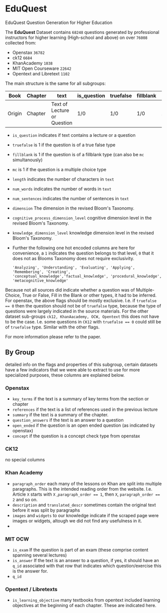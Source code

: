 # EduQuest
EduQuest Question Generation for Higher Education

The **EduQuest** Dataset contains `68248` questions generated by professional instructors for higher learning (High-school and above) on over `76008` collected from:
- Openstax `36782` 	
- ck12 `6684`
- KhanAcademy `1038`
- MIT Open Courseware `22642`
- Opentext and Libretext `1102`

The main structure is the same for all subgroups:

| Book   | Chapter | text                        | is_question | truefalse | fillblank | mc   |
| ------ | ------- | --------------------------- | ----------- | --------- | --------- | ---- |
| Origin | Chapter | Text of Lecture or Question | 1/0         | 1/0       | 1/0       | 1/0  |

- `is_question` indicates if text contains a lecture or a question

- `truefalse` is 1 if the question is of a true false type

- `fillblank` is 1 if the question is of a fillblank type (can also be `mc` simultanously)

- `mc` is 1 if the question is a multiple choice type

- `length` indicates the number of characters in `text`

- `num_words` indicates the number of words in `text`

- `num_sentences` indicates the number of sentences in `text`

- `dimension` The dimension in the revised Bloom's Taxonomy.

- `cognitive_process_dimension_level` cognitive dimension level in the revised Bloom's Taxonomy.

- `knowledge_dimension_level` knowledge dimension level in the revised Bloom's Taxonomy.

- Further the following one hot encoded columns are here for convenience, a `1` indicates the question belongs to that level, `0` that it does not as Blooms Taxonomy does not require exclusivity.

  ```
  'Analyzing', 'Understanding', 'Evaluating', 'Applying', 'Remembering', 'Creating', 'conceptual_knowledge','factual_knowledge', 'procedural_knowledge', 'metacognitive_knowledge'
  ```


Because not all sources did indicate whether a question was of Multiple-Choice, True or False, Fill in the Blank or other types, it had to be inferred.
For openstax, the above flags should be mostly exclusive. 
I.e. if `truefalse == 0` then the question should not be of `truefalse` type, because the type of questions were largely indicated in the source materials.
For the other dataset sub-groups `ck12, KhanAacademy, OCW, Opentext` this does not have to be the case.
I.e. some questions in `CK12` with `truefalse == 0` could still be of `truefalse` type.
Similar with the other flags.

For more information please refer to the paper.


## By Group

detailed info on the flags and properties of this subgroup, certain datasets have a few indicators that we were able to extract to use for more specialized purposes, these columns are explained below.

### Openstax

- `key_terms` if the text is a summary of key terms from the section or chapter
- `references` if the text is a list of references used in the previous lecture
- `summary` if the text is a summary of the chapter.
- `question_answers` if the text is an answer to a question
- `open_ended` if the question is an open ended question (as indicated by openstax)
- `concept` if the question is a concept check type from openstax

### CK12

no special columns

### Khan Academy

- `paragraph_order` each many of the lessons on Khan are split into multiple paragraphs. This is the intended reading order from the website. I.e. Article `X` starts with `X` ,`paragraph_order == 1`, then `X`, `paragraph_order == 2` and so on.
- `description` and `translated_descr` sometimes contain the original text before it was split by paragraphs
- `images` and `widgets` to our knowledge indicate if the scraped page were images or widgets, altough we did not find any usefulness in it.
- 

### MIT OCW

- `is_exam` If the question is part of an exam (these comprise content spanning several lectures)
- `is_answer` If the text is an answer to a question, if yes, it should have an `q_id` associated with that row that indicates which question/exercise this is the answer for.
- `q_id`

### Opentext / Libretexts

- `is_learning_objective` many textbooks from opentext included learning objectives at the beginning of each chapter. These are indicated here.

